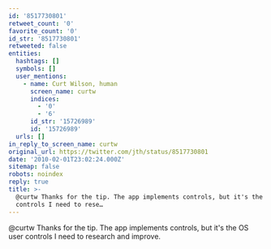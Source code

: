 ```yaml
---
id: '8517730801'
retweet_count: '0'
favorite_count: '0'
id_str: '8517730801'
retweeted: false
entities:
  hashtags: []
  symbols: []
  user_mentions:
    - name: Curt Wilson, human
      screen_name: curtw
      indices:
        - '0'
        - '6'
      id_str: '15726989'
      id: '15726989'
  urls: []
in_reply_to_screen_name: curtw
original_url: https://twitter.com/jth/status/8517730801
date: '2010-02-01T23:02:24.000Z'
sitemap: false
robots: noindex
reply: true
title: >-
  @curtw Thanks for the tip. The app implements controls, but it's the OS user
  controls I need to rese…
---
```


@curtw Thanks for the tip. The app implements controls, but it's the OS user controls I need to research and improve.